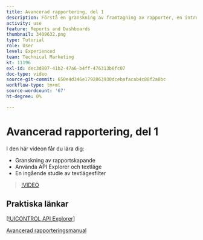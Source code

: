 ```yaml
---
title: Avancerad rapportering, del 1
description: Förstå en granskning av framtagning av rapporter, en introduktion till [!UICONTROL API Explorer] och textläge samt en djupgående studie av textlägesfilter.
activity: use
feature: Reports and Dashboards
thumbnail: 3409632.png
type: Tutorial
role: User
level: Experienced
team: Technical Marketing
kt: 11196
exl-id: dec3d807-41b2-47a6-b4ff-476313b6fc07
doc-type: video
source-git-commit: 650e4d346e1792863930dcebafacab4c88f2a8bc
workflow-type: tm+mt
source-wordcount: '67'
ht-degree: 0%

---
```


# Avancerad rapportering, del 1

I den här videon får du lära dig:

* Granskning av rapportskapande
* Använda API Explorer och textläge
* En ingående studie av textlägesfilter

>[!VIDEO](https://video.tv.adobe.com/v/3409632/?quality=12&learn=on)

## Praktiska länkar

[[!UICONTROL API Explorer]](https://developer.adobe.com/workfront/api-explorer/)

[Avancerad rapporteringsmanual](/help/assets/advanced-reporting-manual.pdf)
